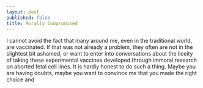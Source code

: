 ```yaml
---
layout: post
published: false
title: Morally Compromised
---
```

I cannot avoid the fact that many around me, even in the traditional world, are vaccinated. If that was not already a problem, they often are not in the slightest bit ashamed, or want to enter into conversations about the liceity of taking these experimental vaccines developed through immoral research on aborted fetal cell lines. It is hardly honest to do such a thing. Maybe you are having doubts, maybe you want to convince me that you made the right choice and 